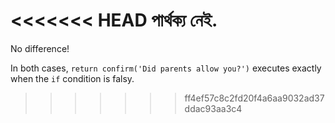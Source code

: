 <<<<<<< HEAD
পার্থক্য নেই.
=======
No difference!

In both cases, `return confirm('Did parents allow you?')` executes exactly when the `if` condition is falsy.
>>>>>>> ff4ef57c8c2fd20f4a6aa9032ad37ddac93aa3c4
